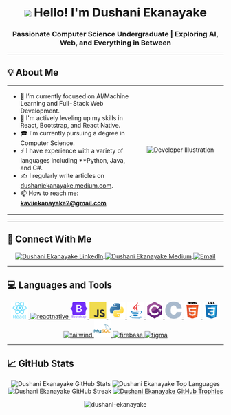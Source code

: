 <h1 align="center">
  <img src="https://media.giphy.com/media/hvRJCLFzjrwpXScW4B/giphy.gif" width="30px"/> 
  Hello! I'm Dushani Ekanayake
</h1>
<h3 align="center">Passionate Computer Science Undergraduate | Exploring AI, Web, and Everything in Between</h3>

---

## 💡 About Me

<table>
  <tr>
    <td width="60%">
      <ul>
        <li>🔭 I’m currently focused on AI/Machine Learning and Full-Stack Web Development.</li>
        <li>🌱 I'm actively leveling up my skills in React, Bootstrap, and React Native.</li>
        <li>🎓 I'm currently pursuing a degree in Computer Science.</li>
        <li>⚡ I have experience with a variety of languages including **Python, Java, and C#.</li>
        <li>✍️ I regularly write articles on <a href="https://dushaniekanayake.medium.com" target="_blank">dushaniekanayake.medium.com</a>.</li>
        <li>📫 How to reach me: <strong><a href="mailto:kaviiekanayake2@gmail.com">kaviiekanayake2@gmail.com</a></strong></li>
      </ul>
    </td>
    <td width="40%" align="center">
      <img src="https://user-images.githubusercontent.com/73097560/115834477-dbab4500-a447-11eb-9086-1347605aa3e3.gif" alt="Developer Illustration" width="200" />
    </td>
  </tr>
</table>

---

## 🔗 Connect With Me

<p align="center">
  <a href="https://linkedin.com/in/dushani ekanayake" target="blank">
    <img align="center" src="https://raw.githubusercontent.com/rahuldkjain/github-profile-readme-generator/master/src/images/icons/Social/linked-in-alt.svg" alt="Dushani Ekanayake LinkedIn" height="30" width="40" />
  </a>
  <a href="https://dushaniekanayake.medium.com" target="blank">
    <img align="center" src="https://skillicons.dev/icons?i=medium" alt="Dushani Ekanayake Medium" height="30" width="40" />
  </a>
  <a href="mailto:kaviiekanayake2@gmail.com" target="blank">
    <img align="center" src="https://skillicons.dev/icons?i=mail" alt="Email" height="30" width="40" />
  </a>
</p>

---

## 💻 Languages and Tools

<p align="center"> 
  <a href="https://reactjs.org/" target="_blank" rel="noreferrer"> <img src="https://raw.githubusercontent.com/devicons/devicon/master/icons/react/react-original-wordmark.svg" alt="react" width="40" height="40"/> </a> 
  <a href="https://reactnative.dev/" target="_blank" rel="noreferrer"> <img src="https://reactnative.dev/img/header_logo.svg" alt="reactnative" width="40" height="40"/> </a>
  <a href="https://getbootstrap.com" target="_blank" rel="noreferrer"> <img src="https://raw.githubusercontent.com/devicons/devicon/master/icons/bootstrap/bootstrap-plain-wordmark.svg" alt="bootstrap" width="40" height="40"/> </a> 
  <a href="https://developer.mozilla.org/en-US/docs/Web/JavaScript" target="_blank" rel="noreferrer"> <img src="https://raw.githubusercontent.com/devicons/devicon/master/icons/javascript/javascript-original.svg" alt="javascript" width="40" height="40"/> </a> 
  <a href="https://www.python.org" target="_blank" rel="noreferrer"> <img src="https://raw.githubusercontent.com/devicons/devicon/master/icons/python/python-original.svg" alt="python" width="40" height="40"/> </a> 
  <a href="https://www.java.com" target="_blank" rel="noreferrer"> <img src="https://raw.githubusercontent.com/devicons/devicon/master/icons/java/java-original.svg" alt="java" width="40" height="40"/> </a> 
  <a href="https://www.w3schools.com/cs/" target="_blank" rel="noreferrer"> <img src="https://raw.githubusercontent.com/devicons/devicon/master/icons/csharp/csharp-original.svg" alt="csharp" width="40" height="40"/> </a> 
  <a href="https://www.cprogramming.com/" target="_blank" rel="noreferrer"> <img src="https://raw.githubusercontent.com/devicons/devicon/master/icons/c/c-original.svg" alt="c" width="40" height="40"/> </a> 
  <a href="https://www.w3schools.com/html/" target="_blank" rel="noreferrer"> <img src="https://raw.githubusercontent.com/devicons/devicon/master/icons/html5/html5-original-wordmark.svg" alt="html5" width="40" height="40"/> </a> 
  <a href="https://www.w3schools.com/css/" target="_blank" rel="noreferrer"> <img src="https://raw.githubusercontent.com/devicons/devicon/master/icons/css3/css3-original-wordmark.svg" alt="css3" width="40" height="40"/> </a> 
  <a href="https://tailwindcss.com/" target="_blank" rel="noreferrer"> <img src="https://www.vectorlogo.zone/logos/tailwindcss/tailwindcss-icon.svg" alt="tailwind" width="40" height="40"/> </a> 
  <a href="https://www.mysql.com/" target="_blank" rel="noreferrer"> <img src="https://raw.githubusercontent.com/devicons/devicon/master/icons/mysql/mysql-original-wordmark.svg" alt="mysql" width="40" height="40"/> </a> 
  <a href="https://firebase.google.com/" target="_blank" rel="noreferrer"> <img src="https://www.vectorlogo.zone/logos/firebase/firebase-icon.svg" alt="firebase" width="40" height="40"/> </a> 
  <a href="https://www.figma.com/" target="_blank" rel="noreferrer"> <img src="https://www.vectorlogo.zone/logos/figma/figma-icon.svg" alt="figma" width="40" height="40"/> </a> 
</p>

---

## 📈 GitHub Stats

<div align="center">
  <img src="https://github-readme-stats.vercel.app/api?username=dushani-ekanayake&show_icons=true&locale=en&theme=dark" alt="Dushani Ekanayake GitHub Stats" />
  
  <img src="https://github-readme-stats.vercel.app/api/top-langs?username=dushani-ekanayake&show_icons=true&locale=en&layout=compact&theme=dark" alt="Dushani Ekanayake Top Languages" />

  <img src="https://github-readme-streak-stats.herokuapp.com/?user=dushani-ekanayake&theme=dark" alt="Dushani Ekanayake GitHub Streak" />
  
  <a href="https://github.com/ryo-ma/github-profile-trophy">
    <img src="https://github-profile-trophy.vercel.app/?username=dushani-ekanayake&theme=dark" alt="Dushani Ekanayake GitHub Trophies" />
  </a>
</div>

<p align="center">
  <img src="https://komarev.com/ghpvc/?username=dushani-ekanayake&label=Profile%20views&color=4CAF50&style=flat" alt="dushani-ekanayake" />
</p>
